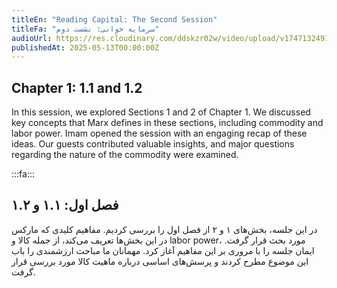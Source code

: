 ```yaml
---
titleEn: "Reading Capital: The Second Session"
titleFa: "سرمایه خوانی: نشست دوم"
audioUrl: https://res.cloudinary.com/ddskzr02w/video/upload/v1747132491/lantern-pine_session_02_ptf6a4.m4a
publishedAt: 2025-05-13T00:00:00Z
---
```


## Chapter 1: 1.1 and 1.2

In this session, we explored Sections 1 and 2 of Chapter 1. We discussed key concepts that Marx defines in these sections, including commodity and labor power. Imam opened the session with an engaging recap of these ideas. Our guests contributed valuable insights, and major questions regarding the nature of the commodity were examined.


:::fa:::

## فصل اول: ۱.۱ و ۱.۲

در این جلسه، بخش‌های ۱ و ۲ از فصل اول را بررسی کردیم. مفاهیم کلیدی که مارکس در این بخش‌ها تعریف می‌کند، از جمله کالا و labor power، مورد بحث قرار گرفت. ایمان جلسه را با مروری بر این مفاهیم آغاز کرد. مهمانان ما مباحث ارزشمندی را باب این موضوع مطرح کردند و پرسش‌های اساسی درباره ماهیت کالا مورد بررسی قرار گرفت.

